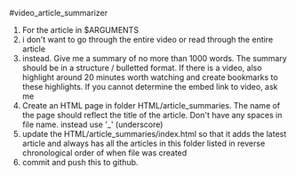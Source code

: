#video_article_summarizer

1. For the article in $ARGUMENTS
2. i don't want to go through the entire video or read through the entire article
3. instead. Give me a summary of no more than 1000 words. The summary should be in a structure / bulletted format. If there is a video, also highlight around 20 minutes worth watching and create bookmarks to these highlights. If you cannot determine the embed link to video, ask me
4. Create an HTML page in folder HTML/article_summaries. The name of the page should reflect the title of the article. Don't have any spaces in file name. instead use '_' (underscore)
5. update the HTML/article_summaries/index.html so that it adds the latest article and always has all the articles in this folder listed in reverse chronological order of when file was created
5. commit and push this to github. 